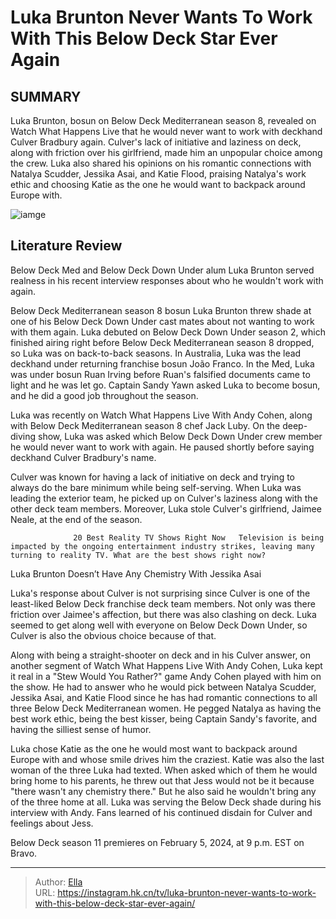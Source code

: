 # Luka Brunton Never Wants To Work With This Below Deck Star Ever Again


## SUMMARY 



  Luka Brunton, bosun on Below Deck Mediterranean season 8, revealed on Watch What Happens Live that he would never want to work with deckhand Culver Bradbury again.   Culver&#39;s lack of initiative and laziness on deck, along with friction over his girlfriend, made him an unpopular choice among the crew.   Luka also shared his opinions on his romantic connections with Natalya Scudder, Jessika Asai, and Katie Flood, praising Natalya&#39;s work ethic and choosing Katie as the one he would want to backpack around Europe with.  

![iamge](https://static1.srcdn.com/wordpress/wp-content/uploads/2023/08/below-deck-down-under-luka-brunton.png)

## Literature Review

Below Deck Med and Below Deck Down Under alum Luka Brunton served realness in his recent interview responses about who he wouldn&#39;t work with again.




Below Deck Mediterranean season 8 bosun Luka Brunton threw shade at one of his Below Deck Down Under cast mates about not wanting to work with them again. Luka debuted on Below Deck Down Under season 2, which finished airing right before Below Deck Mediterranean season 8 dropped, so Luka was on back-to-back seasons. In Australia, Luka was the lead deckhand under returning franchise bosun João Franco. In the Med, Luka was under bosun Ruan Irving before Ruan&#39;s falsified documents came to light and he was let go. Captain Sandy Yawn asked Luka to become bosun, and he did a good job throughout the season.




Luka was recently on Watch What Happens Live With Andy Cohen, along with Below Deck Mediterranean season 8 chef Jack Luby. On the deep-diving show, Luka was asked which Below Deck Down Under crew member he would never want to work with again. He paused shortly before saying deckhand Culver Bradbury&#39;s name.


 

Culver was known for having a lack of initiative on deck and trying to always do the bare minimum while being self-serving. When Luka was leading the exterior team, he picked up on Culver&#39;s laziness along with the other deck team members. Moreover, Luka stole Culver&#39;s girlfriend, Jaimee Neale, at the end of the season.

                  20 Best Reality TV Shows Right Now   Television is being impacted by the ongoing entertainment industry strikes, leaving many turning to reality TV. What are the best shows right now?   





 Luka Brunton Doesn’t Have Any Chemistry With Jessika Asai 

 

Luka&#39;s response about Culver is not surprising since Culver is one of the least-liked Below Deck franchise deck team members. Not only was there friction over Jaimee&#39;s affection, but there was also clashing on deck. Luka seemed to get along well with everyone on Below Deck Down Under, so Culver is also the obvious choice because of that.

Along with being a straight-shooter on deck and in his Culver answer, on another segment of Watch What Happens Live With Andy Cohen, Luka kept it real in a &#34;Stew Would You Rather?&#34; game Andy Cohen played with him on the show. He had to answer who he would pick between Natalya Scudder, Jessika Asai, and Katie Flood since he has had romantic connections to all three Below Deck Mediterranean women. He pegged Natalya as having the best work ethic, being the best kisser, being Captain Sandy&#39;s favorite, and having the silliest sense of humor.




Luka chose Katie as the one he would most want to backpack around Europe with and whose smile drives him the craziest. Katie was also the last woman of the three Luka had texted. When asked which of them he would bring home to his parents, he threw out that Jess would not be it because &#34;there wasn&#39;t any chemistry there.&#34; But he also said he wouldn&#39;t bring any of the three home at all. Luka was serving the Below Deck shade during his interview with Andy. Fans learned of his continued disdain for Culver and feelings about Jess.



Below Deck season 11 premieres on February 5, 2024, at 9 p.m. EST on Bravo.






---

> Author: [Ella](https://instagram.hk.cn/)  
> URL: https://instagram.hk.cn/tv/luka-brunton-never-wants-to-work-with-this-below-deck-star-ever-again/  


